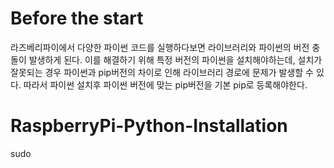 # Before the start
라즈베리파이에서 다양한 파이썬 코드를 실행하다보면 라이브러리와 파이썬의 버전 충돌이 발생하게 된다.
이를 해결하기 위해 특정 버전의 파이썬을 설치해야하는데, 설치가 잘못되는 경우 파이썬과 pip버전의 차이로 인해 라이브러리 경로에 문제가 발생할 수 있다.
따라서 파이썬 설치후 파이썬 버전에 맞는 pip버전을 기본 pip로 등록해야한다.

# RaspberryPi-Python-Installation
  sudo
